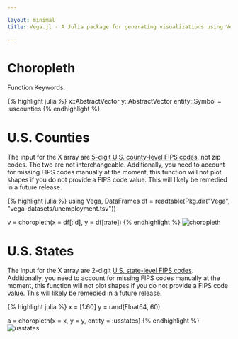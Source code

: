 ```yaml
---

layout: minimal
title: Vega.jl - A Julia package for generating visualizations using Vega

---
```


# Choropleth

Function Keywords:

{% highlight julia %}
x::AbstractVector
y::AbstractVector
entity::Symbol = :uscounties
{% endhighlight %}

# U.S. Counties
The input for the X array are [5-digit U.S. county-level FIPS codes](https://en.wikipedia.org/wiki/FIPS_county_code), not zip codes. The two are not interchangeable. Additionally, you need to account for missing FIPS codes manually at the moment, this function will not plot shapes if you do not provide a FIPS code value. This will likely be remedied in a future release.

{% highlight julia %}
using Vega, DataFrames
df = readtable(Pkg.dir("Vega", "vega-datasets/unemployment.tsv"))

v = choropleth(x = df[:id], y = df[:rate])
{% endhighlight %}
<img src ="http://johnmyleswhite.github.io/Vega.jl/images/choropleth.png" alt = "choropleth">

# U.S. States
The input for the X array are 2-digit [U.S. state-level FIPS codes](https://en.wikipedia.org/wiki/Federal_Information_Processing_Standard_state_code). Additionally, you need to account for missing FIPS codes manually at the moment, this function will not plot shapes if you do not provide a FIPS code value. This will likely be remedied in a future release.

{% highlight julia %}
x = [1:60]
y = rand(Float64, 60)

a = choropleth(x = x, y = y, entity = :usstates)
{% endhighlight %}
<img src ="http://johnmyleswhite.github.io/Vega.jl/images/usstates.png" alt = "usstates">